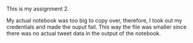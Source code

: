 This is my assignment 2.

My actual notebook was too big to copy over, therefore, I took out my credentials and made the ouput fail. 
This way the file was smaller since there was no actual tweet data in the output of the notebook.
